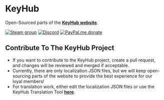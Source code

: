 # KeyHub
Open-Sourced parts of the [**KeyHub website**](https://key-hub.eu/).

[![Steam group](https://img.shields.io/badge/Steam-group-yellowgreen.svg?logo=steam&style=for-the-badge)](https://steamcommunity.com/groups/Key-hub)
[![Discord](https://img.shields.io/discord/685800523848220756.svg?color=7289da&label=Discord&logo=discord&logoColor=white&style=for-the-badge&cacheSeconds=3600)](https://discord.gg/RbWahNY)
[![PayPal.me donate](https://img.shields.io/badge/PayPal.me-donate-00457c.svg?logo=paypal&style=for-the-badge)](https://paypal.me/jonesm99/10EUR)
## Contribute To The KeyHub Project
- If you want to contribute to the KeyHub project, create a pull request, and changes will be reviewed and merged if acceptable.
- Currently, there are only localization JSON files, but we will keep open-sourcing parts of the website to provide the best experience for our loyal members!
- For translation work, either edit the localization JSON files or use the KeyHub Translation Tool [**here**](https://translate.key-hub.eu/).
